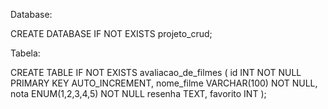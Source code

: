 Database:

CREATE DATABASE IF NOT EXISTS projeto_crud;


Tabela:

CREATE TABLE IF NOT EXISTS avaliacao_de_filmes (
    id INT NOT NULL PRIMARY KEY AUTO_INCREMENT,
    nome_filme VARCHAR(100) NOT NULL,
    nota ENUM(1,2,3,4,5) NOT NULL
    resenha TEXT,
    favorito INT
);